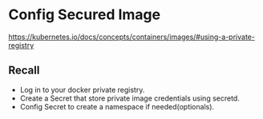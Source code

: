 # Config Secured Image

https://kubernetes.io/docs/concepts/containers/images/#using-a-private-registry

## Recall

- Log in to your docker private registry.
- Create a Secret that store private image credentials using secretd.
- Config Secret to create a namespace if needed(optionals).


